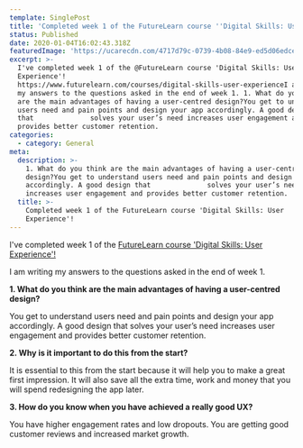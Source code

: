 ```yaml
---
template: SinglePost
title: 'Completed week 1 of the FutureLearn course ''Digital Skills: User Experience''! '
status: Published
date: 2020-01-04T16:02:43.318Z
featuredImage: 'https://ucarecdn.com/4717d79c-0739-4b08-84e9-ed5d06edcec4/'
excerpt: >-
  I've completed week 1 of the @FutureLearn course 'Digital Skills: User
  Experience'!
  https://www.futurelearn.com/courses/digital-skills-user-experienceI am writing
  my answers to the questions asked in the end of week 1. 1. What do you think
  are the main advantages of having a user-centred design?You get to understand
  users need and pain points and design your app accordingly. A good design
  that              solves your user’s need increases user engagement and
  provides better customer retention. 
categories:
  - category: General
meta:
  description: >-
    1. What do you think are the main advantages of having a user-centred
    design?You get to understand users need and pain points and design your app
    accordingly. A good design that              solves your user’s need
    increases user engagement and provides better customer retention. 
  title: >-
    Completed week 1 of the FutureLearn course 'Digital Skills: User
    Experience'!
---
```

I've completed week 1 of the [FutureLearn course 'Digital Skills: User Experience'! ](https://www.futurelearn.com/courses/digital-skills-user-experience)

I am writing my answers to the questions asked in the end of week 1. 

**1. What do you think are the main advantages of having a user-centred design?**

You get to understand users need and pain points and design your app accordingly. A good design that              solves your user’s need increases user engagement and provides better customer retention. 

**2. Why is it important to do this from the start?**

It is essential to this from the start because it will help you to make a great first impression. It will also save all the extra time, work and money that you will spend redesigning the app later. 

**3. How do you know when you have achieved a really good UX?**

You have higher engagement rates and low dropouts. You are getting good customer reviews and increased market growth.
